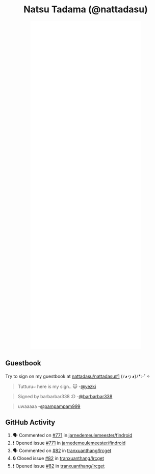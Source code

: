 <div align="center">

# Natsu Tadama (@nattadasu)

![Github Metrics](github-metrics.svg)
</div>

## Guestbook

Try to sign on my guestbook at [nattadasu/nattadasu#1](https://github.com/nattadasu/nattadasu/issues/1) (ﾉ◕ヮ◕)ﾉ\*:･ﾟ✧

<!--START:guestbook-->
> Tutturu~  here is my sign.. :smiley_cat: 
> -[@yezki](https://github.com/yezki)

> Signed by barbarbar338 :D
> -[@barbarbar338](https://github.com/barbarbar338)

> uwaaaaa
> -[@pampampam999](https://github.com/pampampam999)
<!--END:guestbook-->

## GitHub Activity
<!--START_SECTION:activity-->
1. 🗣 Commented on [#771](https://github.com/jarnedemeulemeester/findroid/issues/771#issuecomment-2155874987) in [jarnedemeulemeester/findroid](https://github.com/jarnedemeulemeester/findroid)
2. ❗ Opened issue [#771](https://github.com/jarnedemeulemeester/findroid/issues/771) in [jarnedemeulemeester/findroid](https://github.com/jarnedemeulemeester/findroid)
3. 🗣 Commented on [#82](https://github.com/tranxuanthang/lrcget/issues/82#issuecomment-2130704770) in [tranxuanthang/lrcget](https://github.com/tranxuanthang/lrcget)
4. 🔒 Closed issue [#82](https://github.com/tranxuanthang/lrcget/issues/82) in [tranxuanthang/lrcget](https://github.com/tranxuanthang/lrcget)
5. ❗ Opened issue [#82](https://github.com/tranxuanthang/lrcget/issues/82) in [tranxuanthang/lrcget](https://github.com/tranxuanthang/lrcget)
<!--END_SECTION:activity-->
